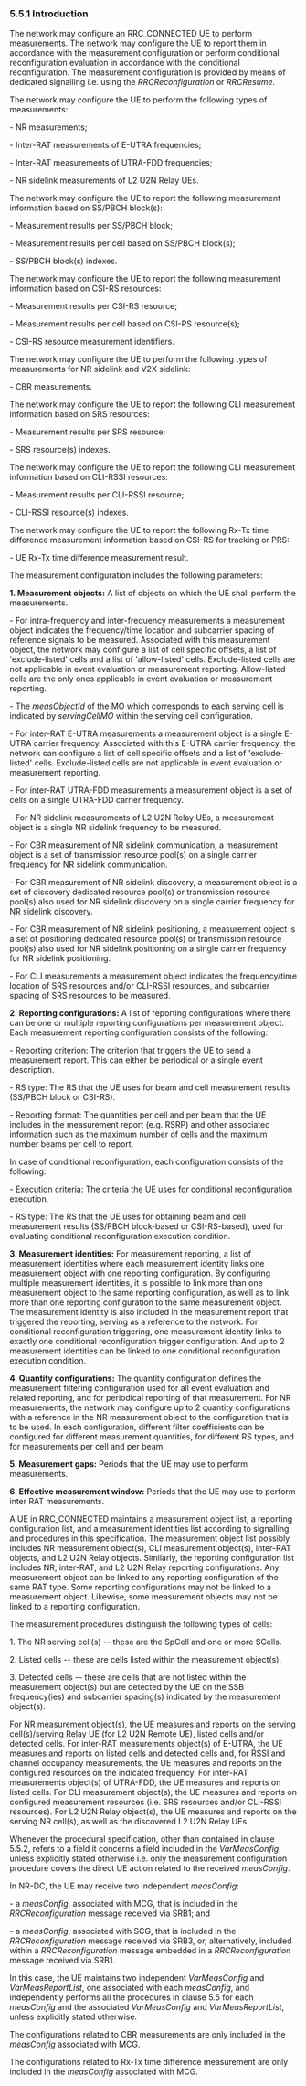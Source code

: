 ### 5.5.1 Introduction

The network may configure an RRC_CONNECTED UE to perform measurements.
The network may configure the UE to report them in accordance with the
measurement configuration or perform conditional reconfiguration
evaluation in accordance with the conditional reconfiguration. The
measurement configuration is provided by means of dedicated signalling
i.e. using the *RRCReconfiguration* or *RRCResume.*

The network may configure the UE to perform the following types of
measurements:

\- NR measurements;

\- Inter-RAT measurements of E-UTRA frequencies;

\- Inter-RAT measurements of UTRA-FDD frequencies;

\- NR sidelink measurements of L2 U2N Relay UEs.

The network may configure the UE to report the following measurement
information based on SS/PBCH block(s):

\- Measurement results per SS/PBCH block;

\- Measurement results per cell based on SS/PBCH block(s);

\- SS/PBCH block(s) indexes.

The network may configure the UE to report the following measurement
information based on CSI-RS resources:

\- Measurement results per CSI-RS resource;

\- Measurement results per cell based on CSI-RS resource(s);

\- CSI-RS resource measurement identifiers.

The network may configure the UE to perform the following types of
measurements for NR sidelink and V2X sidelink:

\- CBR measurements.

The network may configure the UE to report the following CLI measurement
information based on SRS resources:

\- Measurement results per SRS resource;

\- SRS resource(s) indexes.

The network may configure the UE to report the following CLI measurement
information based on CLI-RSSI resources:

\- Measurement results per CLI-RSSI resource;

\- CLI-RSSI resource(s) indexes.

The network may configure the UE to report the following Rx-Tx time
difference measurement information based on CSI-RS for tracking or PRS:

\- UE Rx-Tx time difference measurement result.

The measurement configuration includes the following parameters:

**1. Measurement objects:** A list of objects on which the UE shall
perform the measurements.

\- For intra-frequency and inter-frequency measurements a measurement
object indicates the frequency/time location and subcarrier spacing of
reference signals to be measured. Associated with this measurement
object, the network may configure a list of cell specific offsets, a
list of \'exclude-listed\' cells and a list of \'allow-listed\' cells.
Exclude-listed cells are not applicable in event evaluation or
measurement reporting. Allow-listed cells are the only ones applicable
in event evaluation or measurement reporting.

\- The *measObjectId* of the MO which corresponds to each serving cell
is indicated by *servingCellMO* within the serving cell configuration.

\- For inter-RAT E-UTRA measurements a measurement object is a single
E-UTRA carrier frequency. Associated with this E-UTRA carrier frequency,
the network can configure a list of cell specific offsets and a list of
\'exclude-listed\' cells. Exclude-listed cells are not applicable in
event evaluation or measurement reporting.

\- For inter-RAT UTRA-FDD measurements a measurement object is a set of
cells on a single UTRA-FDD carrier frequency.

\- For NR sidelink measurements of L2 U2N Relay UEs, a measurement
object is a single NR sidelink frequency to be measured.

\- For CBR measurement of NR sidelink communication, a measurement
object is a set of transmission resource pool(s) on a single carrier
frequency for NR sidelink communication.

\- For CBR measurement of NR sidelink discovery, a measurement object is
a set of discovery dedicated resource pool(s) or transmission resource
pool(s) also used for NR sidelink discovery on a single carrier
frequency for NR sidelink discovery.

\- For CBR measurement of NR sidelink positioning, a measurement object
is a set of positioning dedicated resource pool(s) or transmission
resource pool(s) also used for NR sidelink positioning on a single
carrier frequency for NR sidelink positioning.

\- For CLI measurements a measurement object indicates the
frequency/time location of SRS resources and/or CLI-RSSI resources, and
subcarrier spacing of SRS resources to be measured.

**2. Reporting configurations:** A list of reporting configurations
where there can be one or multiple reporting configurations per
measurement object. Each measurement reporting configuration consists of
the following:

\- Reporting criterion: The criterion that triggers the UE to send a
measurement report. This can either be periodical or a single event
description.

\- RS type: The RS that the UE uses for beam and cell measurement
results (SS/PBCH block or CSI-RS).

\- Reporting format: The quantities per cell and per beam that the UE
includes in the measurement report (e.g. RSRP) and other associated
information such as the maximum number of cells and the maximum number
beams per cell to report.

In case of conditional reconfiguration, each configuration consists of
the following:

\- Execution criteria: The criteria the UE uses for conditional
reconfiguration execution.

\- RS type: The RS that the UE uses for obtaining beam and cell
measurement results (SS/PBCH block-based or CSI-RS-based), used for
evaluating conditional reconfiguration execution condition.

**3. Measurement identities:** For measurement reporting, a list of
measurement identities where each measurement identity links one
measurement object with one reporting configuration. By configuring
multiple measurement identities, it is possible to link more than one
measurement object to the same reporting configuration, as well as to
link more than one reporting configuration to the same measurement
object. The measurement identity is also included in the measurement
report that triggered the reporting, serving as a reference to the
network. For conditional reconfiguration triggering, one measurement
identity links to exactly one conditional reconfiguration trigger
configuration. And up to 2 measurement identities can be linked to one
conditional reconfiguration execution condition.

**4. Quantity configurations:** The quantity configuration defines the
measurement filtering configuration used for all event evaluation and
related reporting, and for periodical reporting of that measurement. For
NR measurements, the network may configure up to 2 quantity
configurations with a reference in the NR measurement object to the
configuration that is to be used. In each configuration, different
filter coefficients can be configured for different measurement
quantities, for different RS types, and for measurements per cell and
per beam.

**5. Measurement gaps:** Periods that the UE may use to perform
measurements.

**6. Effective measurement window:** Periods that the UE may use to
perform inter RAT measurements.

A UE in RRC_CONNECTED maintains a measurement object list, a reporting
configuration list, and a measurement identities list according to
signalling and procedures in this specification. The measurement object
list possibly includes NR measurement object(s), CLI measurement
object(s), inter-RAT objects, and L2 U2N Relay objects. Similarly, the
reporting configuration list includes NR, inter-RAT, and L2 U2N Relay
reporting configurations. Any measurement object can be linked to any
reporting configuration of the same RAT type. Some reporting
configurations may not be linked to a measurement object. Likewise, some
measurement objects may not be linked to a reporting configuration.

The measurement procedures distinguish the following types of cells:

1\. The NR serving cell(s) -- these are the SpCell and one or more
SCells.

2\. Listed cells -- these are cells listed within the measurement
object(s).

3\. Detected cells -- these are cells that are not listed within the
measurement object(s) but are detected by the UE on the SSB
frequency(ies) and subcarrier spacing(s) indicated by the measurement
object(s).

For NR measurement object(s), the UE measures and reports on the serving
cell(s)/serving Relay UE (for L2 U2N Remote UE), listed cells and/or
detected cells. For inter-RAT measurements object(s) of E-UTRA, the UE
measures and reports on listed cells and detected cells and, for RSSI
and channel occupancy measurements, the UE measures and reports on the
configured resources on the indicated frequency. For inter-RAT
measurements object(s) of UTRA-FDD, the UE measures and reports on
listed cells. For CLI measurement object(s), the UE measures and reports
on configured measurement resources (i.e. SRS resources and/or CLI-RSSI
resources). For L2 U2N Relay object(s), the UE measures and reports on
the serving NR cell(s), as well as the discovered L2 U2N Relay UEs.

Whenever the procedural specification, other than contained in clause
5.5.2, refers to a field it concerns a field included in the
*VarMeasConfig* unless explicitly stated otherwise i.e. only the
measurement configuration procedure covers the direct UE action related
to the received *measConfig*.

In NR-DC, the UE may receive two independent *measConfig*:

\- a *measConfig*, associated with MCG, that is included in the
*RRCReconfiguration* message received via SRB1; and

\- a *measConfig*, associated with SCG, that is included in the
*RRCReconfiguration* message received via SRB3, or, alternatively,
included within a *RRCReconfiguration* message embedded in a
*RRCReconfiguration* message received via SRB1.

In this case, the UE maintains two independent *VarMeasConfig* and
*VarMeasReportList*, one associated with each *measConfig*, and
independently performs all the procedures in clause 5.5 for each
*measConfig* and the associated *VarMeasConfig* and *VarMeasReportList*,
unless explicitly stated otherwise.

The configurations related to CBR measurements are only included in the
*measConfig* associated with MCG.

The configurations related to Rx-Tx time difference measurement are only
included in the *measConfig* associated with MCG.